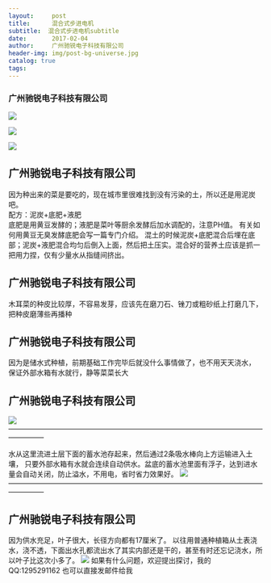 ```yaml
---
layout:     post
title:      混合式步进电机
subtitle:  混合式步进电机subtitle
date:       2017-02-04      
author:     广州驰锐电子科技有限公司
header-img: img/post-bg-universe.jpg
catalog: true
tags:
--- 
```

> 



### 广州驰锐电子科技有限公司

![](/img/外部整体.jpg)

![](/img/外部俯视.jpg)

![](/img/浮子.jpg)

## 广州驰锐电子科技有限公司
因为种出来的菜是要吃的，现在城市里很难找到没有污染的土，所以还是用泥炭吧。  
配方：泥炭+底肥+液肥  
底肥是用黄豆发酵的；液肥是菜叶等厨余发酵后加水调配的，注意PH值。
有关如何用黄豆无臭发酵底肥会写一篇专门介绍。
混土的时候泥炭+底肥混合后埋在底部；泥炭+液肥混合均匀后倒入上面，然后把土压实。混合好的营养土应该是抓一把用力捏，仅有少量水从指缝间挤出。

## 广州驰锐电子科技有限公司
木耳菜的种皮比较厚，不容易发芽，应该先在磨刀石、锉刀或粗砂纸上打磨几下，把种皮磨薄些再播种

## 广州驰锐电子科技有限公司
   因为是储水式种植，前期基础工作完毕后就没什么事情做了，也不用天天浇水，
   保证外部水箱有水就行，静等菜菜长大

## 广州驰锐电子科技有限公司
![](/img/木耳菜.jpg)
—————————————————————————————————————————

水从这里流进土层下面的蓄水池存起来，然后通过2条吸水棒向上方运输进入土壤，
只要外部水箱有水就会连续自动供水。盆底的蓄水池里面有浮子，达到进水量会自动关闭，防止溢水，不用电，省时省力效果好。
![](/img/进水口.jpg)
—————————————————————————————————————————
## 广州驰锐电子科技有限公司
因为供水充足，叶子很大，长径方向都有17厘米了。
以往用普通种植箱从土表浇水，浇不透，下面出水孔都流出水了其实内部还是干的，甚至有时还忘记浇水，所以叶子比这次小多了。
![](/img/叶子尺寸1.jpg)
如果有什么问题，欢迎提出探讨，我的QQ:1295291162 也可以直接发邮件给我
